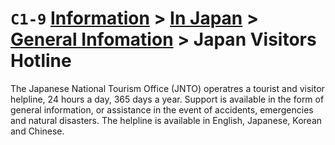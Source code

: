 # `C1-9` [Information](../../../) > [In Japan](../../) > [General Infomation](../) > Japan Visitors Hotline

The Japanese National Tourism Office (JNTO) operatres a tourist and visitor helpline, 24 hours a day, 365 days a year. Support is available in the form of general information, or assistance in the event of accidents, emergencies and natural disasters. The helpline is available in English, Japanese, Korean and Chinese.

<!-- insert table of information from JT here  -->
